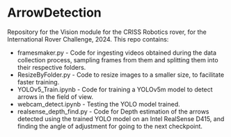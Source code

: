 # ArrowDetection

Repository for the Vision module for the CRISS Robotics rover, for the International Rover Challenge, 2024. This repo contains:

* framesmaker.py - Code for ingesting videos obtained during the data collection process, sampling frames from them and splitting them into their respective folders.
* ResizeByFolder.py - Code to resize images to a smaller size, to facilitate faster training.
* YOLOv5_Train.ipynb - Code for training a YOLOv5m model to detect arrows in the field of view.
* webcam_detect.ipynb - Testing the YOLO model trained.
* realsense_depth_find.py - Code for Depth estimation of the arrows detected using the trained YOLO model on an Intel RealSense D415, and finding the angle of adjustment for going to the next checkpoint.


